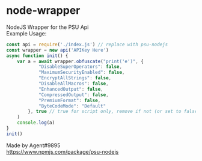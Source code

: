 # node-wrapper
NodeJS Wrapper for the PSU Api\
Example Usage:
```js
const api = require('./index.js') // replace with psu-nodejs
const wrapper = new api('APIKey Here')
async function init() {
    var a = await wrapper.obfuscate("print('e')", {
            "DisableSuperOperators": false,
            "MaximumSecurityEnabled": false,
            "EncryptAllStrings": false,
            "DisableAllMacros": false,
            "EnhancedOutput": false,
            "CompressedOutput": false,
            "PremiumFormat": false,
            "ByteCodeMode": "Default"
        }, true // true for script only, remove if not (or set to false)
    )
    console.log(a)
}
init()
```
Made by Agent#9895\
https://www.npmjs.com/package/psu-nodejs
